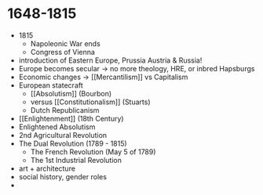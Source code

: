 # 1648-1815
- 1815
	- Napoleonic War ends
	- Congress of Vienna
- introduction of Eastern Europe, Prussia Austria & Russia!
- Europe becomes secular -> no more theology, HRE, or inbred Hapsburgs
- Economic changes -> [[Mercantilism]] vs Capitalism
- European statecraft
	- [[Absolutism]] (Bourbon)
	- versus [[Constitutionalism]] (Stuarts)
	- Dutch Republicanism
- [[Enlightenment]] (18th Century)
- Enlightened Absolutism
- 2nd Agricultural Revolution
- The Dual Revolution (1789 - 1815)
	- The French Revolution (May 5 of 1789)
	- The 1st Industrial Revolution
- art + architecture
- social history, gender roles
- 